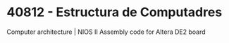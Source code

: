 # 40812 - Estructura de Computadres
Computer architecture | NIOS II Assembly code for Altera DE2 board
